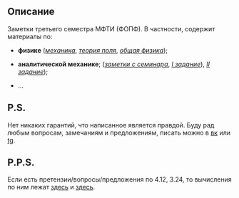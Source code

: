 ## Описание
Заметки третьего семестра МФТИ (ФОПФ). В частности, содержит материалы по:

* **физике**
([*механика*](https://github.com/k1242/notes_3sem/blob/master/physics/LL_I/notes_LL_I.pdf),
[*теория поля*](https://github.com/k1242/notes_3sem/blob/master/physics/LL_II/notes_LL_II.pdf),
[*общая физика*](https://github.com/k1242/notes_3sem/blob/master/physics/general_physics/general_physics.pdf));

* **аналитической механике**;
([*заметки с семинара*](https://github.com/k1242/notes_3sem/blob/master/anmec/anmec_notes_v2.pdf),
[*I задание*](https://github.com/k1242/notes_3sem/blob/master/HW/Anal_Mec/Khoruzhii_AM_HW_1.pdf)),
[*II задание*](https://github.com/k1242/notes_3sem/blob/master/HW/Anal_Mec/Khoruzhii_AM_HW.pdf));

* ...

## P.S.
Нет никаких гарантий, что написанное является правдой. Буду рад любым вопросам, замечаниям и предложениям, писать можно в [вк](https://vk.com/ka1242) или [tg](https://t.me/ka_1242).

## P.P.S.
Если есть претензии/вопросы/предложения по 4.12, 3.24, то вычисления по ним лежат [здесь](https://github.com/k1242/notes_3sem/blob/master/HW/Anal_Mec/notebooks/4.12.ipynb) и [здесь](https://github.com/k1242/notes_3sem/blob/master/HW/Anal_Mec/notebooks/3.24.ipynb).
